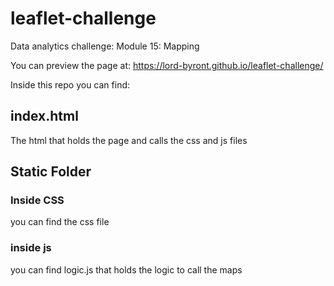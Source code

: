 # leaflet-challenge
Data analytics challenge:  Module 15: Mapping


You can preview the page at: https://lord-byront.github.io/leaflet-challenge/

Inside this repo you can find: 

## index.html
The html that holds the page and calls the css and js files

## Static Folder
### Inside CSS
you can find the css file
### inside js
you can find logic.js that holds the logic to call the maps 
